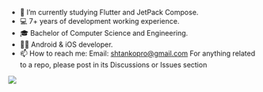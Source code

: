 - 🔭 I’m currently studying Flutter and JetPack Compose.
- 💻  7+ years of development working experience.
- 🎓  Bachelor of Computer Science and Engineering.
- 🤖🍏  Android & iOS developer.
- 📫 How to reach me:
Email: shtankopro@gmail.com
For anything related to a repo, please post in its Discussions or Issues section

[![](https://visitcount.itsvg.in/api?id=ashtanko&label=Profile%20Views&color=0&icon=6&pretty=false)](https://visitcount.itsvg.in)
<!--
**ashtanko/ashtanko** is a ✨ _special_ ✨ repository because its `README.md` (this file) appears on your GitHub profile.

Here are some ideas to get you started:

- 🔭 I’m currently working on ...
- 🌱 I’m currently learning ...
- 👯 I’m looking to collaborate on ...
- 🤔 I’m looking for help with ...
- 💬 Ask me about ...
- 📫 How to reach me: ...
- 😄 Pronouns: ...
- ⚡ Fun fact: ...
-->
